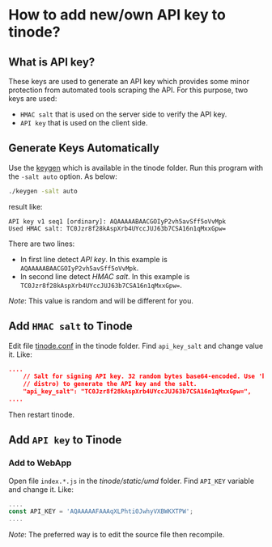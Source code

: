 # How to add new/own API key to tinode?

## What is API key?

These keys are used to generate an API key which provides some minor protection from automated tools scraping the API. For this purpose, two keys are used:

* `HMAC salt` that is used on the server side to verify the API key.
* `API key` that is used on the client side.

## Generate Keys Automatically

Use the [keygen](https://github.com/tinode/chat/blob/master/keygen/README.md) which is available in the tinode folder. Run this program with the `-salt auto` option. As below:

```bash
./keygen -salt auto
```

result like:

```text
API key v1 seq1 [ordinary]: AQAAAAABAACGOIyP2vh5avSff5oVvMpk
Used HMAC salt: TC0Jzr8f28kAspXrb4UYccJUJ63b7CSA16n1qMxxGpw=
```

There are two lines:

* In first line detect _API key_. In this example is `AQAAAAABAACGOIyP2vh5avSff5oVvMpk`.
* In second line detect _HMAC salt_. In this example is `TC0Jzr8f28kAspXrb4UYccJUJ63b7CSA16n1qMxxGpw=`.

*Note*: This value is random and will be different for you.

## Add `HMAC salt` to Tinode

Edit file [tinode.conf](https://github.com/tinode/chat/blob/master/server/tinode.conf) in the tinode folder. Find `api_key_salt` and change value it. Like:

```json
....
	// Salt for signing API key. 32 random bytes base64-encoded. Use 'keygen' tool (included in this
	// distro) to generate the API key and the salt.
	"api_key_salt": "TC0Jzr8f28kAspXrb4UYccJUJ63b7CSA16n1qMxxGpw=",
....

```

Then restart tinode.

## Add `API key` to Tinode

### Add to WebApp

Open file `index.*.js` in the _tinode/static/umd_ folder. Find `API_KEY` variable and change it. Like:

```js
....
const API_KEY = 'AQAAAAAFAAAqXLPhti0JwhyVXBWKXTPW';
....

```

*Note*: The preferred way is to edit the source file then recompile.

